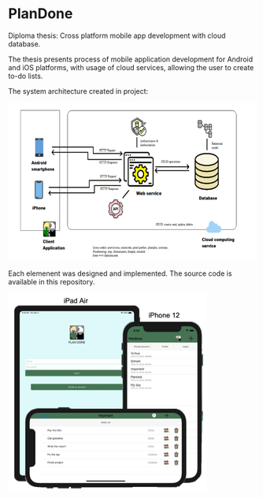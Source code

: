 # PlanDone


Diploma thesis: Cross platform mobile app development with cloud database. 


The thesis presents process of mobile application development for Android and iOS platforms, with usage of cloud services, allowing the user to create to-do lists. 

The system architecture created in project:

<img src="Presentation/SystemArchitecture.JPG" width="626" height="322">

Each elemenent was designed and implemented. The source code is available in this repository. 


<img src="Presentation/iOS.JPG" width="402" height="403">


